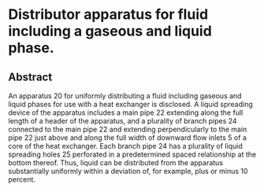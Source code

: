 # Distributor apparatus for fluid including a gaseous and liquid phase.

## Abstract
An apparatus 20 for uniformly distributing a fluid including gaseous and liquid phases for use with a heat exchanger is disclosed. A liquid spreading device of the apparatus includes a main pipe 22 extending along the full length of a header of the apparatus, and a plurality of branch pipes 24 connected to the main pipe 22 and extending perpendicularly to the main pipe 22 just above and along the full width of downward flow inlets 5 of a core of the heat exchanger. Each branch pipe 24 has a plurality of liquid spreading holes 25 perforated in a predetermined spaced relationship at the bottom thereof. Thus, liquid can be distributed from the apparatus substantially uniformly within a deviation of, for example, plus or minus 10 percent.